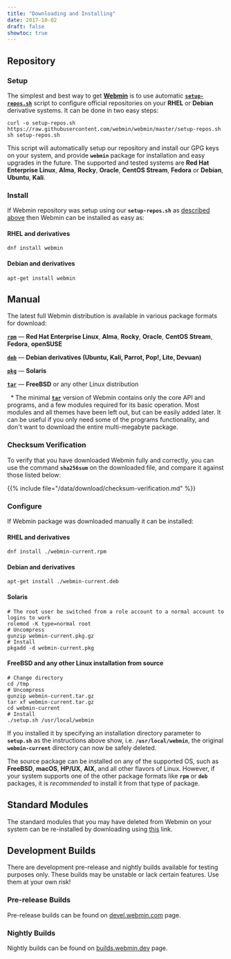 ```yaml
---
title: "Downloading and Installing"
date: 2017-10-02
draft: false
showtoc: true
---
```


## Repository

### Setup
The simplest and best way to get [**Webmin**](/about/) is to use automatic [**`setup-repos.sh`**](https://github.com/webmin/webmin/blob/master/setup-repos.sh) script to configure official repositories on your **RHEL** or **Debian** derivative systems. It can be done in two easy steps:

```
curl -o setup-repos.sh https://raw.githubusercontent.com/webmin/webmin/master/setup-repos.sh
sh setup-repos.sh
```

This script will automatically setup our repository and install our GPG keys on your system, and provide **`webmin`** package for installation and easy upgrades in the future. The supported and tested systems are **Red Hat Enterprise Linux**, **Alma**, **Rocky**, **Oracle**, **CentOS Stream**, **Fedora** or **Debian**, **Ubuntu**, **Kali**.

### Install

If Webmin repository was setup using our **`setup-repos.sh`** as [described above](#setup) then Webmin can be installed as easy as:

   #### RHEL and derivatives
    dnf install webmin

   #### Debian and derivatives
    apt-get install webmin


## Manual

The latest full Webmin distribution is available in various package formats for download:


  [**`rpm`**](https://www.webmin.com/download/rpm/webmin-current.rpm) — **Red Hat Enterprise Linux**, **Alma**, **Rocky**, **Oracle**, **CentOS Stream**, **Fedora**, **openSUSE**

  [**`deb`**](https://www.webmin.com/download/deb/webmin-current.deb) — **Debian derivatives (Ubuntu, Kali, Parrot, Pop!, Lite, Devuan)**

  [**`pkg`**](https://www.webmin.com/download/solaris-pkg/webmin-current.pkg.gz) — **Solaris**
  
  [**`tar`**](https://www.webmin.com/download/webmin-current.tar.gz) — **FreeBSD** or any other Linux distribution

&nbsp;&nbsp;\* The minimal [**`tar`**](https://www.webmin.com/download/webmin-current-minimal.tar.gz) version of Webmin contains only the core API and programs, and a few modules required for its basic operation. Most modules and all themes have been left out, but can be easily added later. It can be useful if you only need some of the programs functionality, and don't want to download the entire multi-megabyte package. 

### Checksum Verification
To verify that you have downloaded Webmin fully and correctly, you can use the command **`sha256sum`** on the downloaded file, and compare it against those listed below:

{{% include file="/data/download/checksum-verification.md" %}}

### Configure
If Webmin package was downloaded manually it can be installed:
   #### RHEL and derivatives
    dnf install ./webmin-current.rpm

   #### Debian and derivatives
    apt-get install ./webmin-current.deb

   #### Solaris
    # The root user be switched from a role account to a normal account to logins to work
    rolemod -K type=normal root
    # Uncompress
    gunzip webmin-current.pkg.gz
    # Install
    pkgadd -d webmin-current.pkg

   #### FreeBSD and any other Linux installation from source
    # Change directory
    cd /tmp
    # Uncompress
    gunzip webmin-current.tar.gz
    tar xf webmin-current.tar.gz
    cd webmin-current
    # Install
    ./setup.sh /usr/local/webmin
   If you installed it by specifying an installation directory parameter to **`setup.sh`** as the instructions above show, i.e. **`/usr/local/webmin`**, the original **`webmin-current`** directory can now be safely deleted.

   The source package can be installed on any of the supported OS, such as **FreeBSD**, **macOS**, **HP/UX**, **AIX**, and all other flavors of Linux. However, if your system supports one of the other package formats like **`rpm`** or **`deb`** packages, it is *recommended* to install it from that type of package.

## Standard Modules
The standard modules that you may have deleted from Webmin on your system can be re-installed by downloading using [this](https://download.webmin.com/download/modules/) link.


## Development Builds
There are development pre-release and nightly builds available for testing purposes only. These builds may be unstable or lack certain features. Use them at your own risk!

### Pre-release Builds
Pre-release builds can be found on [devel.webmin.com](https://download.webmin.com/devel/) page.

### Nightly Builds
Nightly builds can be found on [builds.webmin.dev](https://builds.webmin.dev/) page.

